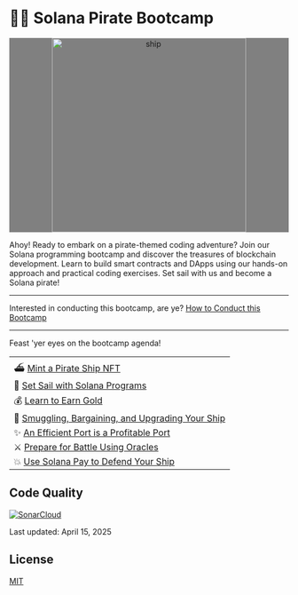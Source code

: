 # 🏴‍☠️ Solana Pirate Bootcamp

<p width="full" margin="auto" align="center" style = "background:gray"><img src="https://raw.githubusercontent.com/solana-developers/pirate-bootcamp/main/assets/ship-fire-1.png" alt="ship" width="350" margin="auto" align="center" bg="white"/></p>

Ahoy! Ready to embark on a pirate-themed coding adventure? Join our Solana programming bootcamp and discover the treasures of blockchain development. Learn to build smart contracts and DApps using our hands-on approach and practical coding exercises. Set sail with us and become a Solana pirate!

---

Interested in conducting this bootcamp, are ye?
[How to Conduct this Bootcamp](./setup/README.md)

---

Feast 'yer eyes on the bootcamp agenda!

||
| --- |
| ⛴️ [Mint a Pirate Ship NFT](./quest-1/) |
| 🌊 [Set Sail with Solana Programs](./quest-2/) |
| 💰 [Learn to Earn Gold](./quest-3/) |
| 💎 [Smuggling, Bargaining, and Upgrading Your Ship](./quest-4/) |
| ✨ [An Efficient Port is a Profitable Port](./quest-5/) |
| ⚔️ [Prepare for Battle Using Oracles](./quest-6/) |
| 💥 [Use Solana Pay to Defend Your Ship](./quest-7/) |

## Code Quality
[![SonarCloud](https://sonarcloud.io/images/project_badges/sonarcloud-white.svg)](https://sonarcloud.io/summary/new_code?id=YuccaMedia_Solana_Pirate_Adventure)

Last updated: April 15, 2025

## License

[MIT](LICENSE)

